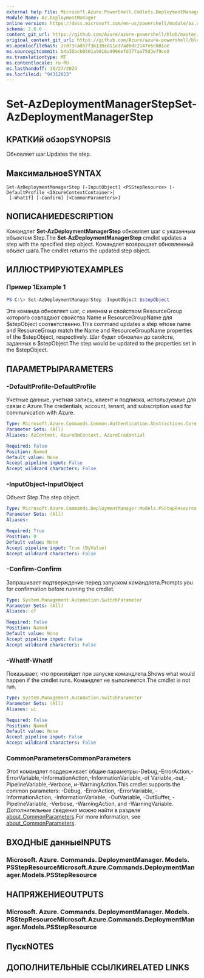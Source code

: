 ```yaml
---
external help file: Microsoft.Azure.PowerShell.Cmdlets.DeploymentManager.dll-Help.xml
Module Name: Az.DeploymentManager
online version: https://docs.microsoft.com/en-us/powershell/module/az.deploymentmanager/set-azdeploymentmanagerstep
schema: 2.0.0
content_git_url: https://github.com/Azure/azure-powershell/blob/master/src/DeploymentManager/DeploymentManager/help/Set-AzDeploymentManagerStep.md
original_content_git_url: https://github.com/Azure/azure-powershell/blob/master/src/DeploymentManager/DeploymentManager/help/Set-AzDeploymentManagerStep.md
ms.openlocfilehash: 2cd73cad57f36130ed11e37ad6dc2147e6c081ae
ms.sourcegitcommit: b4a38bcb0501a9016a4998efd377aa75d3ef9ce8
ms.translationtype: MT
ms.contentlocale: ru-RU
ms.lasthandoff: 10/27/2020
ms.locfileid: "94312623"
---
```

# <span data-ttu-id="89e9b-101">Set-AzDeploymentManagerStep</span><span class="sxs-lookup"><span data-stu-id="89e9b-101">Set-AzDeploymentManagerStep</span></span>

## <span data-ttu-id="89e9b-102">КРАТКИй обзор</span><span class="sxs-lookup"><span data-stu-id="89e9b-102">SYNOPSIS</span></span>
<span data-ttu-id="89e9b-103">Обновляет шаг.</span><span class="sxs-lookup"><span data-stu-id="89e9b-103">Updates the step.</span></span>

## <span data-ttu-id="89e9b-104">Максимальное</span><span class="sxs-lookup"><span data-stu-id="89e9b-104">SYNTAX</span></span>

```
Set-AzDeploymentManagerStep [-InputObject] <PSStepResource> [-DefaultProfile <IAzureContextContainer>]
 [-WhatIf] [-Confirm] [<CommonParameters>]
```

## <span data-ttu-id="89e9b-105">NОПИСАНИЕ</span><span class="sxs-lookup"><span data-stu-id="89e9b-105">DESCRIPTION</span></span>
<span data-ttu-id="89e9b-106">Командлет **Set-AzDeploymentManagerStep** обновляет шаг с указанным объектом Step.</span><span class="sxs-lookup"><span data-stu-id="89e9b-106">The **Set-AzDeploymentManagerStep** cmdlet updates a step with the specified step object.</span></span>
<span data-ttu-id="89e9b-107">Командлет возвращает обновленный объект шага.</span><span class="sxs-lookup"><span data-stu-id="89e9b-107">The cmdlet returns the updated step object.</span></span>

## <span data-ttu-id="89e9b-108">ИЛЛЮСТРИРУЮТ</span><span class="sxs-lookup"><span data-stu-id="89e9b-108">EXAMPLES</span></span>

### <span data-ttu-id="89e9b-109">Пример 1</span><span class="sxs-lookup"><span data-stu-id="89e9b-109">Example 1</span></span>
```powershell
PS C:\> Set-AzDeploymentManagerStep -InputObject $stepObject
```

<span data-ttu-id="89e9b-110">Эта команда обновляет шаг, с именем и свойством ResourceGroup которого совпадают свойства Name и ResourceGroupName для $stepObject соответственно.</span><span class="sxs-lookup"><span data-stu-id="89e9b-110">This command updates a step whose name and ResourceGroup match the Name and ResourceGroupName properties of the $stepObject, respectively.</span></span>
<span data-ttu-id="89e9b-111">Шаг будет обновлен до свойств, заданных в $stepObject.</span><span class="sxs-lookup"><span data-stu-id="89e9b-111">The step would be updated to the properties set in the $stepObject.</span></span>

## <span data-ttu-id="89e9b-112">ПАРАМЕТРЫ</span><span class="sxs-lookup"><span data-stu-id="89e9b-112">PARAMETERS</span></span>

### <span data-ttu-id="89e9b-113">-DefaultProfile</span><span class="sxs-lookup"><span data-stu-id="89e9b-113">-DefaultProfile</span></span>
<span data-ttu-id="89e9b-114">Учетные данные, учетная запись, клиент и подписка, используемые для связи с Azure.</span><span class="sxs-lookup"><span data-stu-id="89e9b-114">The credentials, account, tenant, and subscription used for communication with Azure.</span></span>

```yaml
Type: Microsoft.Azure.Commands.Common.Authentication.Abstractions.Core.IAzureContextContainer
Parameter Sets: (All)
Aliases: AzContext, AzureRmContext, AzureCredential

Required: False
Position: Named
Default value: None
Accept pipeline input: False
Accept wildcard characters: False
```

### <span data-ttu-id="89e9b-115">-InputObject</span><span class="sxs-lookup"><span data-stu-id="89e9b-115">-InputObject</span></span>
<span data-ttu-id="89e9b-116">Объект Step.</span><span class="sxs-lookup"><span data-stu-id="89e9b-116">The step object.</span></span>

```yaml
Type: Microsoft.Azure.Commands.DeploymentManager.Models.PSStepResource
Parameter Sets: (All)
Aliases:

Required: True
Position: 0
Default value: None
Accept pipeline input: True (ByValue)
Accept wildcard characters: False
```

### <span data-ttu-id="89e9b-117">-Confirm</span><span class="sxs-lookup"><span data-stu-id="89e9b-117">-Confirm</span></span>
<span data-ttu-id="89e9b-118">Запрашивает подтверждение перед запуском командлета.</span><span class="sxs-lookup"><span data-stu-id="89e9b-118">Prompts you for confirmation before running the cmdlet.</span></span>

```yaml
Type: System.Management.Automation.SwitchParameter
Parameter Sets: (All)
Aliases: cf

Required: False
Position: Named
Default value: None
Accept pipeline input: False
Accept wildcard characters: False
```

### <span data-ttu-id="89e9b-119">-WhatIf</span><span class="sxs-lookup"><span data-stu-id="89e9b-119">-WhatIf</span></span>
<span data-ttu-id="89e9b-120">Показывает, что произойдет при запуске командлета.</span><span class="sxs-lookup"><span data-stu-id="89e9b-120">Shows what would happen if the cmdlet runs.</span></span>
<span data-ttu-id="89e9b-121">Командлет не выполняется.</span><span class="sxs-lookup"><span data-stu-id="89e9b-121">The cmdlet is not run.</span></span>

```yaml
Type: System.Management.Automation.SwitchParameter
Parameter Sets: (All)
Aliases: wi

Required: False
Position: Named
Default value: None
Accept pipeline input: False
Accept wildcard characters: False
```

### <span data-ttu-id="89e9b-122">CommonParameters</span><span class="sxs-lookup"><span data-stu-id="89e9b-122">CommonParameters</span></span>
<span data-ttu-id="89e9b-123">Этот командлет поддерживает общие параметры:-Debug,-ErrorAction,-ErrorVariable,-InformationAction,-InformationVariable,-of Variable,-out,-PipelineVariable,-Verbose, и-WarningAction.</span><span class="sxs-lookup"><span data-stu-id="89e9b-123">This cmdlet supports the common parameters: -Debug, -ErrorAction, -ErrorVariable, -InformationAction, -InformationVariable, -OutVariable, -OutBuffer, -PipelineVariable, -Verbose, -WarningAction, and -WarningVariable.</span></span> <span data-ttu-id="89e9b-124">Дополнительные сведения можно найти в разделе [about_CommonParameters](http://go.microsoft.com/fwlink/?LinkID=113216).</span><span class="sxs-lookup"><span data-stu-id="89e9b-124">For more information, see [about_CommonParameters](http://go.microsoft.com/fwlink/?LinkID=113216).</span></span>

## <span data-ttu-id="89e9b-125">ВХОДНЫЕ данные</span><span class="sxs-lookup"><span data-stu-id="89e9b-125">INPUTS</span></span>

### <span data-ttu-id="89e9b-126">Microsoft. Azure. Commands. DeploymentManager. Models. PSStepResource</span><span class="sxs-lookup"><span data-stu-id="89e9b-126">Microsoft.Azure.Commands.DeploymentManager.Models.PSStepResource</span></span>

## <span data-ttu-id="89e9b-127">НАПРЯЖЕНИЕ</span><span class="sxs-lookup"><span data-stu-id="89e9b-127">OUTPUTS</span></span>

### <span data-ttu-id="89e9b-128">Microsoft. Azure. Commands. DeploymentManager. Models. PSStepResource</span><span class="sxs-lookup"><span data-stu-id="89e9b-128">Microsoft.Azure.Commands.DeploymentManager.Models.PSStepResource</span></span>

## <span data-ttu-id="89e9b-129">Пуск</span><span class="sxs-lookup"><span data-stu-id="89e9b-129">NOTES</span></span>

## <span data-ttu-id="89e9b-130">ДОПОЛНИТЕЛЬНЫЕ ССЫЛКИ</span><span class="sxs-lookup"><span data-stu-id="89e9b-130">RELATED LINKS</span></span>
